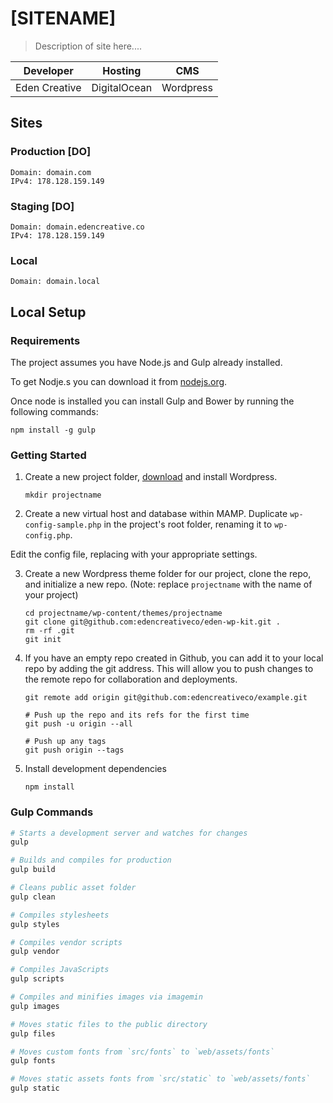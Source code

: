 # [SITENAME]

> Description of site here....

| Developer             | Hosting       | CMS         |
| --------------------- | ------------- | ----------- |
| Eden Creative         | DigitalOcean  | Wordpress   |

## Sites

### Production [DO]

    Domain: domain.com
    IPv4: 178.128.159.149

### Staging [DO]

    Domain: domain.edencreative.co
    IPv4: 178.128.159.149

### Local

    Domain: domain.local

## Local Setup

### Requirements

The project assumes you have Node.js and Gulp already installed.

To get Nodje.s you can download it from [nodejs.org](https://nodejs.org/).

Once node is installed you can install Gulp and Bower by running the following commands:

```
npm install -g gulp
```

### Getting Started

1. Create a new project folder, [download](https://wordpress.org/download/) and install Wordpress. 
    ```
    mkdir projectname
    ```

2. Create a new virtual host and database within MAMP. Duplicate `wp-config-sample.php` in the project's root folder, renaming it to `wp-config.php`.

Edit the config file, replacing with your appropriate settings.

3. Create a new Wordpress theme folder for our project, clone the repo, and initialize a new repo. (Note: replace `projectname` with the name of your project)
    ```
    cd projectname/wp-content/themes/projectname
    git clone git@github.com:edencreativeco/eden-wp-kit.git .
    rm -rf .git
    git init
    ```

4. If you have an empty repo created in Github, you can add it to your local repo by adding the git address. This will allow you to push changes to the remote repo for collaboration and deployments.
    ```
    git remote add origin git@github.com:edencreativeco/example.git

    # Push up the repo and its refs for the first time
    git push -u origin --all

    # Push up any tags
    git push origin --tags
    ```

5. Install development dependencies
    ```
    npm install
    ```

### Gulp Commands

```bash
# Starts a development server and watches for changes
gulp

# Builds and compiles for production
gulp build

# Cleans public asset folder
gulp clean

# Compiles stylesheets
gulp styles

# Compiles vendor scripts
gulp vendor

# Compiles JavaScripts
gulp scripts

# Compiles and minifies images via imagemin
gulp images

# Moves static files to the public directory
gulp files

# Moves custom fonts from `src/fonts` to `web/assets/fonts`
gulp fonts

# Moves static assets fonts from `src/static` to `web/assets/fonts`
gulp static
```